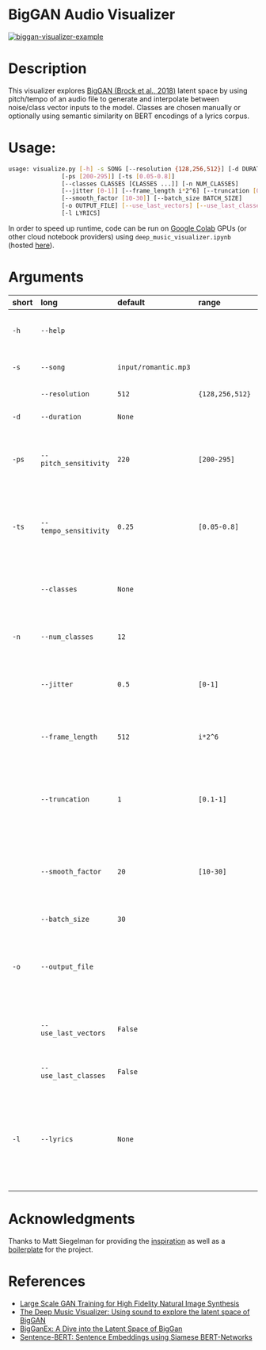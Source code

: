 
BigGAN Audio Visualizer
=======
[![biggan-visualizer-example](https://res.cloudinary.com/marcomontalbano/image/upload/v1639193761/video_to_markdown/images/youtube--30RK_HeV3Is-c05b58ac6eb4c4700831b2b3070cd403.jpg)](https://www.youtube.com/watch?v=30RK_HeV3Is "biggan-visualizer-example")

# Description

This visualizer explores [BigGAN (Brock et al., 2018)](https://arxiv.org/abs/1809.11096) latent space by using pitch/tempo of an audio file to generate and interpolate between noise/class vector inputs to the model. Classes are chosen manually or optionally using semantic similarity on BERT encodings of a lyrics corpus.

# Usage:


```bash
usage: visualize.py [-h] -s SONG [--resolution {128,256,512}] [-d DURATION]
               [-ps [200-295]] [-ts [0.05-0.8]]
               [--classes CLASSES [CLASSES ...]] [-n NUM_CLASSES]
               [--jitter [0-1]] [--frame_length i*2^6] [--truncation [0.1-1]]
               [--smooth_factor [10-30]] [--batch_size BATCH_SIZE]
               [-o OUTPUT_FILE] [--use_last_vectors] [--use_last_classes]
               [-l LYRICS]

```

In order to speed up runtime, code can be run on [Google Colab](https://research.google.com/colaboratory/) GPUs (or other cloud notebook providers) using `deep_music_visualizer.ipynb` (hosted [here](https://colab.research.google.com/github/rushk014/biggan-visualizer/blob/master/biggan_music_visualizer.ipynb)).

# Arguments

|short|long|default|range|help|
| :--- | :--- | :--- | :--- | :--- |
|`-h`|`--help`|||show this help message and exit|
|`-s`|`--song`|`input/romantic.mp3`||path to input audio file `[REQUIRED]`|
||`--resolution`|`512`|`{128,256,512}`|output video resolution|
|`-d`|`--duration`|`None`||output video duration|
|`-ps`|`--pitch_sensitivity`|`220`|`[200-295]`|controls the sensitivity of the class vector to changes in pitch|
|`-ts`|`--tempo_sensitivity`|`0.25`|`[0.05-0.8]`|controls the sensitivity of the noise vector to changes in volume and tempo|
||`--classes`|`None`||manually specify [--num_classes] ImageNet classes|
|`-n`|`--num_classes`|`12`||number of unique classes to use|
||`--jitter`|`0.5`|`[0-1]`|controls jitter of the noise vector to reduce repitition|
||`--frame_length`|`512`|`i*2^6`|number of audio frames to video frames in the output|
||`--truncation`|`1`|`[0.1-1]`|BigGAN truncation parameter controls complexity of structure within frames|
||`--smooth_factor`|`20`|`[10-30]`|controls interpolation between class vectors to smooth rapid flucations|
||`--batch_size`|`30`||BigGAN batch_size|
|`-o`|`--output_file`|||name of output file stored in output/, defaults to [--song] path base_name|
||`--use_last_vectors`|`False`||set flag to use previous saved class/noise vectors|
||`--use_last_classes`|`False`||set flag to use previous classes|
|`-l`|`--lyrics`|`None`||path to lyrics file; setting [--lyrics LYRICS] computes classes by semantic similarity under BERT encodings|

# Acknowledgments

Thanks to Matt Siegelman for providing the [inspiration](https://towardsdatascience.com/the-deep-music-visualizer-using-sound-to-explore-the-latent-space-of-biggan-198cd37dac9a) as well as a [boilerplate](https://github.com/msieg/deep-music-visualizer) for the project.

# References

- [Large Scale GAN Training for High Fidelity Natural Image Synthesis](https://arxiv.org/abs/1809.11096)
- [The Deep Music Visualizer: Using sound to explore the latent space of BigGAN](https://towardsdatascience.com/the-deep-music-visualizer-using-sound-to-explore-the-latent-space-of-biggan-198cd37dac9a)
- [BigGanEx: A Dive into the Latent Space of BigGan](https://thegradient.pub/bigganex-a-dive-into-the-latent-space-of-biggan/)
- [Sentence-BERT: Sentence Embeddings using Siamese BERT-Networks](https://arxiv.org/abs/1908.10084)